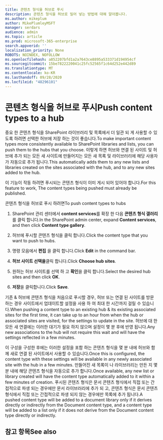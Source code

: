 ```yaml
---
title: 콘텐츠 형식을 허브로 푸시
description: 콘텐츠 형식을 허브로 밀어 넣는 방법에 대해 알아봅니다.
ms.author: mikeplum
author: MikePlumleyMSFT
manager: serdars
audience: admin
ms.topic: article
ms.prod: microsoft-365-enterprise
search.appverid: ''
localization_priority: None
ROBOTS: NOINDEX, NOFOLLOW
ms.openlocfilehash: a852207bfd1a2a7643ce8895a533371d194954cf
ms.sourcegitcommit: 15be7822220041c25fc52565f1c64d252e442d89
ms.translationtype: MT
ms.contentlocale: ko-KR
ms.lasthandoff: 09/28/2020
ms.locfileid: "48296101"
---
```

# <a name="push-content-types-to-a-hub"></a><span data-ttu-id="74af7-103">콘텐츠 형식을 허브로 푸시</span><span class="sxs-lookup"><span data-stu-id="74af7-103">Push content types to a hub</span></span>

<span data-ttu-id="74af7-104">중요 한 콘텐츠 형식을 SharePoint 라이브러리 및 목록에서 더 일관 되 게 사용할 수 있도록 하려면 선택한 허브에 저장 하는 것이 좋습니다.</span><span class="sxs-lookup"><span data-stu-id="74af7-104">To make important content types more consistently available to SharePoint libraries and lists, you can push them to the hubs that you choose.</span></span> <span data-ttu-id="74af7-105">이렇게 하면 허브와 연결 된 사이트 및 허브에 추가 되는 모든 새 사이트에 만들어지는 모든 새 목록 및 라이브러리에 해당 사용자가 자동으로 추가 됩니다.</span><span class="sxs-lookup"><span data-stu-id="74af7-105">This automatically adds them to any new lists and libraries created on the sites associated with the hub, and to any new sites added to the hub.</span></span>

<span data-ttu-id="74af7-106">이 기능이 작동 하려면 푸시되는 콘텐츠 형식이 이미 게시 되어 있어야 합니다.</span><span class="sxs-lookup"><span data-stu-id="74af7-106">For this feature to work, The content types being pushed must already be published.</span></span>

<span data-ttu-id="74af7-107">콘텐츠 형식을 허브로 푸시 하려면</span><span class="sxs-lookup"><span data-stu-id="74af7-107">To push content types to hubs</span></span>

1. <span data-ttu-id="74af7-108">SharePoint 관리 센터에서 **content services**를 확장 한 다음 **콘텐츠 형식 갤러리**를 클릭 합니다.</span><span class="sxs-lookup"><span data-stu-id="74af7-108">In the SharePoint admin center, expand **Content services**, and then click **Content type gallery**.</span></span>

2. <span data-ttu-id="74af7-109">허브에 푸시할 콘텐츠 형식을 클릭 합니다.</span><span class="sxs-lookup"><span data-stu-id="74af7-109">Click the content type that you want to push to hubs.</span></span>

3. <span data-ttu-id="74af7-110">명령 모음에서 **편집** 을 클릭 합니다.</span><span class="sxs-lookup"><span data-stu-id="74af7-110">Click **Edit** in the command bar.</span></span>
 
4. <span data-ttu-id="74af7-111">**허브 사이트 선택을**클릭 합니다.</span><span class="sxs-lookup"><span data-stu-id="74af7-111">Click **Choose hub sites**.</span></span>
 
5. <span data-ttu-id="74af7-112">원하는 허브 사이트를 선택 하 고 **확인**을 클릭 합니다.</span><span class="sxs-lookup"><span data-stu-id="74af7-112">Select the desired hub sites and then click **OK**.</span></span>
 
6. <span data-ttu-id="74af7-113">**저장**을 클릭합니다.</span><span class="sxs-lookup"><span data-stu-id="74af7-113">Click **Save**.</span></span>

<span data-ttu-id="74af7-114">기존 & 허브에 콘텐츠 형식을 처음으로 푸시할 경우, 허브 또는 연결 된 사이트를 방문 하는 경우 사이트에서 업데이트할 설정을 사용 하 여 최대 한 시간까지 걸릴 수 있습니다.</span><span class="sxs-lookup"><span data-stu-id="74af7-114">When pushing a content type to an existing hub & its existing associated sites for the first time, it can take up to an hour from when the hub or associated sites are visited, for the settings to update in the site.</span></span> <span data-ttu-id="74af7-115">허브에 대 한 모든 새 연결에는 이러한 대기가 필요 하지 않으며 설정이 몇 분 후에 반영 됩니다.</span><span class="sxs-lookup"><span data-stu-id="74af7-115">Any new associations to the hub will not require this wait and will have the settings reflected in a few minutes.</span></span> 

<span data-ttu-id="74af7-116">이 구성을 구성한 후에는 이러한 설정을 포함 하는 콘텐츠 형식을 몇 분 내에 허브와 함께 새로 연결 된 사이트에서 사용할 수 있습니다.</span><span class="sxs-lookup"><span data-stu-id="74af7-116">Once this is configured, the content type with these settings will be available in any newly associated site with the hub in a few minutes.</span></span> <span data-ttu-id="74af7-117">만들어진 새 목록이 나 라이브러리는 만든 지 몇 분 내에 해당 콘텐츠 형식을 자동으로 추가 합니다.</span><span class="sxs-lookup"><span data-stu-id="74af7-117">Once available, any new list or library created will have the content type automatically added to it within a few minutes of creation.</span></span> <span data-ttu-id="74af7-118">푸시된 콘텐츠 형식은 문서 콘텐츠 형식에서 직접 또는 간접적으로 파생 되는 경우에만 문서 라이브러리에 추가 되 고, 콘텐츠 형식은 문서 콘텐츠 형식에서 직접 또는 간접적으로 파생 되지 않는 경우에만 목록에 추가 됩니다.</span><span class="sxs-lookup"><span data-stu-id="74af7-118">A pushed content type will be added to a document library only if it derives directly or indirectly from the Document content type, and a content type will be added to a list only if it does not derive from the Document content type directly or indirectly.</span></span>

## <a name="see-also"></a><span data-ttu-id="74af7-119">참고 항목</span><span class="sxs-lookup"><span data-stu-id="74af7-119">See also</span></span>



  






